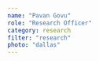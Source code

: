 ```yaml
---
name: "Pavan Govu"
role: "Research Officer"
category: research
filter: "research"
photo: "dallas"
---
```

